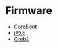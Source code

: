 # Firmware
- [CoreBoot](https://www.coreboot.org/)
- [iPXE](https://ipxe.org/)
- [Grub2](https://www.gnu.org/software/grub/)